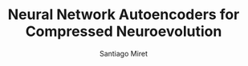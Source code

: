 ---
paperId: 77
author: Santiago Miret
publicationauthor: Miret, S.
title: Neural Network Autoencoders for Compressed Neuroevolution
pdf: Poster_Miret_Santiago.pdf
poster: --
alt: --
type: Poster
topic: FAT
link: --
conference: neurips
year: 2019
tags: neurips-2019
location: Vancouver, Canada
---